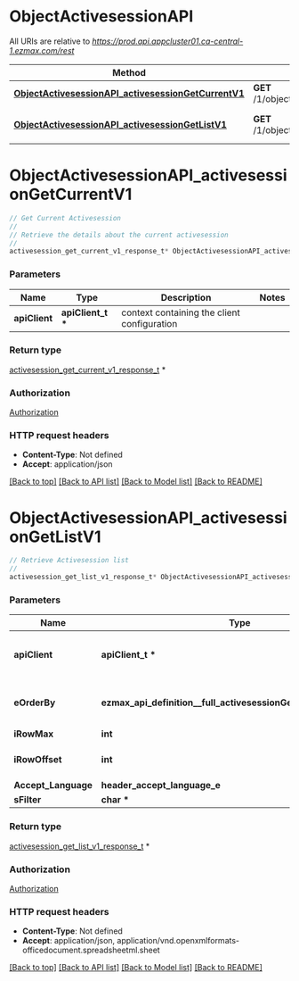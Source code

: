 # ObjectActivesessionAPI

All URIs are relative to *https://prod.api.appcluster01.ca-central-1.ezmax.com/rest*

Method | HTTP request | Description
------------- | ------------- | -------------
[**ObjectActivesessionAPI_activesessionGetCurrentV1**](ObjectActivesessionAPI.md#ObjectActivesessionAPI_activesessionGetCurrentV1) | **GET** /1/object/activesession/getCurrent | Get Current Activesession
[**ObjectActivesessionAPI_activesessionGetListV1**](ObjectActivesessionAPI.md#ObjectActivesessionAPI_activesessionGetListV1) | **GET** /1/object/activesession/getList | Retrieve Activesession list


# **ObjectActivesessionAPI_activesessionGetCurrentV1**
```c
// Get Current Activesession
//
// Retrieve the details about the current activesession
//
activesession_get_current_v1_response_t* ObjectActivesessionAPI_activesessionGetCurrentV1(apiClient_t *apiClient);
```

### Parameters
Name | Type | Description  | Notes
------------- | ------------- | ------------- | -------------
**apiClient** | **apiClient_t \*** | context containing the client configuration |

### Return type

[activesession_get_current_v1_response_t](activesession_get_current_v1_response.md) *


### Authorization

[Authorization](../README.md#Authorization)

### HTTP request headers

 - **Content-Type**: Not defined
 - **Accept**: application/json

[[Back to top]](#) [[Back to API list]](../README.md#documentation-for-api-endpoints) [[Back to Model list]](../README.md#documentation-for-models) [[Back to README]](../README.md)

# **ObjectActivesessionAPI_activesessionGetListV1**
```c
// Retrieve Activesession list
//
activesession_get_list_v1_response_t* ObjectActivesessionAPI_activesessionGetListV1(apiClient_t *apiClient, ezmax_api_definition__full_activesessionGetListV1_eOrderBy_e eOrderBy, int iRowMax, int iRowOffset, header_accept_language_e Accept_Language, char * sFilter);
```

### Parameters
Name | Type | Description  | Notes
------------- | ------------- | ------------- | -------------
**apiClient** | **apiClient_t \*** | context containing the client configuration |
**eOrderBy** | **ezmax_api_definition__full_activesessionGetListV1_eOrderBy_e** | Specify how you want the results to be sorted | [optional] 
**iRowMax** | **int** |  | [optional] 
**iRowOffset** | **int** |  | [optional] [default to 0]
**Accept_Language** | **header_accept_language_e** |  | [optional] 
**sFilter** | **char \*** |  | [optional] 

### Return type

[activesession_get_list_v1_response_t](activesession_get_list_v1_response.md) *


### Authorization

[Authorization](../README.md#Authorization)

### HTTP request headers

 - **Content-Type**: Not defined
 - **Accept**: application/json, application/vnd.openxmlformats-officedocument.spreadsheetml.sheet

[[Back to top]](#) [[Back to API list]](../README.md#documentation-for-api-endpoints) [[Back to Model list]](../README.md#documentation-for-models) [[Back to README]](../README.md)

